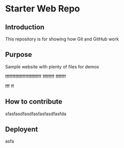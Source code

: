 # Starter Web Repo


## Introduction

This repository is for showing how Git and GitHub work

## Purpose

Sample website with plenty of files for demos

fffffffffffffffffffffffff
ffffffff
fffffff

fff
ff

## How to contribute
sfasfasdfasdfasfasfasdfasfda
## Deployent
asfa
